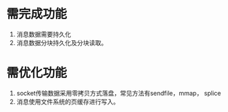 # 需完成功能
1. 消息数据需要持久化
2. 消息数据分块持久化及分块读取。


# 需优化功能
1. socket传输数据采用零拷贝方式落盘，常见方法有sendfile，mmap， splice
2. 消息使用文件系统的页缓存进行写入。